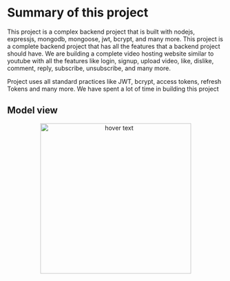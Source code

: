 
# Summary of this project 

This project is a complex backend project that is built with nodejs, expressjs, mongodb, mongoose, jwt, bcrypt, and many more. This project is a complete backend project that has all the features that a backend project should have. We are building a complete video hosting website similar to youtube with all the features like login, signup, upload video, like, dislike, comment, reply, subscribe, unsubscribe, and many more.

Project uses all standard practices like JWT, bcrypt, access tokens, refresh Tokens and many more. We have spent a lot of time in building this project


## Model view

<p align="center">
  <img src="./diagram-export-7-8-2024-10_10_18-PM.png" width="350" title="hover text">
</p>

